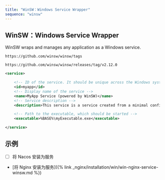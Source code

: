 ```yaml
---
title: "WinSW：Windows Service Wrapper"
sequence: "winsw"
---
```


## WinSW：Windows Service Wrapper

WinSW wraps and manages any application as a Windows service.

```text
https://github.com/winsw/winsw/tags
```

```text
https://github.com/winsw/winsw/releases/tag/v2.12.0
```



```xml
<service>

    <!-- ID of the service. It should be unique across the Windows system-->
    <id>myapp</id>
    <!-- Display name of the service -->
    <name>MyApp Service (powered by WinSW)</name>
    <!-- Service description -->
    <description>This service is a service created from a minimal configuration</description>

    <!-- Path to the executable, which should be started -->
    <executable>%BASE%\myExecutable.exe</executable>

</service>
```

## 示例

- [ ] 将 Nacos 安装为服务
- [将 Nginx 安装为服务]({% link _nginx/installation/win/win-nginx-service-winsw.md %})

